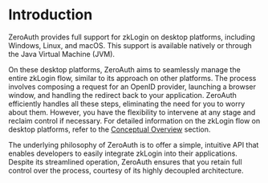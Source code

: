 # Introduction

ZeroAuth provides full support for zkLogin on desktop platforms, including Windows, Linux, and macOS. This support is
available natively or through the Java Virtual Machine (JVM).

On these desktop platforms, ZeroAuth aims to seamlessly manage the entire zkLogin flow, similar to its approach on other
platforms. The process involves composing a request for an OpenID provider, launching a browser window, and handling the
redirect back to your application. ZeroAuth efficiently handles all these steps, eliminating the need for you to worry
about them. However, you have the flexibility to intervene at any stage and reclaim control if necessary. For detailed
information on the zkLogin flow on desktop platforms, refer to
the [Conceptual Overview](/platform/desktop/conceptual-overview.md) section.

The underlying philosophy of ZeroAuth is to offer a simple, intuitive API that enables developers to easily integrate
zkLogin into their applications. Despite its streamlined operation, ZeroAuth ensures that you retain full control over
the process, courtesy of its highly decoupled architecture.